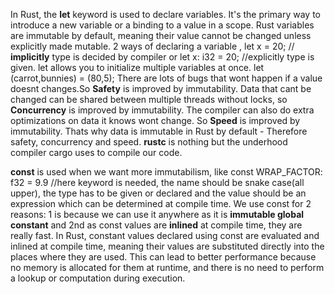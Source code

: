 In Rust, the **let** keyword is used to declare variables. It's the primary way to introduce a new variable or a binding to a value in a scope. Rust variables are immutable by default, meaning their value cannot be changed unless explicitly made mutable.
2 ways of declaring a variable , let x = 20; // **implicitly** type is decided by compiler or let x: i32 = 20; //explicitly type is given.
let allows you to initialize multiple variables at once. let (carrot,bunnies) = (80,5);
There are lots of bugs that wont happen if a value doesnt changes.So **Safety** is improved by immutability.  Data that cant be changed can be shared between multiple threads without locks, so **Concurrency** is improved by immutability. The compiler can also do extra optimizations on data it knows wont change. So **Speed** is improved by immutability. Thats why data is immutable in Rust by default - Therefore safety, concurrency and speed.
**rustc** is nothing but the underhood compiler cargo uses to compile our code.

**const** is used when we want more immutabilism, like const WRAP_FACTOR: f32 = 9.9 //here keyword is needed, the name should be snake case(all upper), the type has to be given or declared and the value should be an expression which can be determined at compile time. We use const for 2 reasons: 1 is because we can use it anywhere as it is **immutable global constant** and 2nd as const values are **inlined** at compile time, they are really fast.
In Rust, constant values declared using const are evaluated and inlined at compile time, meaning their values are substituted directly into the places where they are used. This can lead to better performance because no memory is allocated for them at runtime, and there is no need to perform a lookup or computation during execution.
